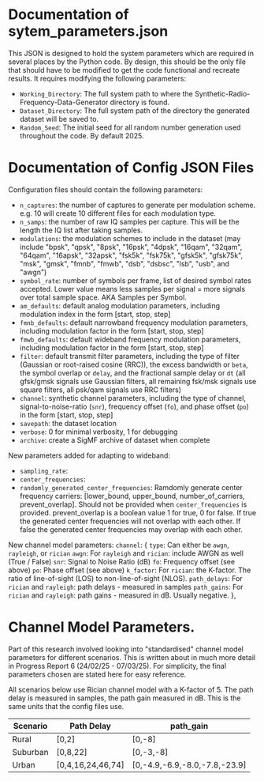# Documentation of sytem_parameters.json

This JSON is designed to hold the system parameters which are required in several places by the Python code. By design, this should be the only file that should have to be modified to get the code functional and recreate results. It requires modifying the following parameters:

- `Working_Directory`: The full system path to where the Synthetic-Radio-Frequency-Data-Generator directory is found.
- `Dataset_Directory`: The full system path of the directory the generated dataset will be saved to.
- `Random_Seed`: The initial seed for all random number generation used throughout the code. By default 2025.

# Documentation of Config JSON Files

Configuration files should contain the following parameters:

- `n_captures`: the number of captures to generate per modulation scheme. e.g. 10 will create 10 different files for each modulation type.
- `n_samps`: the number of raw IQ samples per capture. This will be the length the IQ list after taking samples.
- `modulations`: the modulation schemes to include in the dataset (may include "bpsk", "qpsk", "8psk", "16psk", "4dpsk", "16qam", "32qam", "64qam", "16apsk", "32apsk", "fsk5k", "fsk75k", "gfsk5k", "gfsk75k", "msk", "gmsk", "fmnb", "fmwb", "dsb", "dsbsc", "lsb", "usb", and "awgn")
- `symbol_rate`: number of symbols per frame, list of desired symbol rates accepted. Lower value means less samples per signal = more signals over total sample space. AKA Samples per Symbol.
- `am_defaults`: default analog modulation parameters, including modulation index in the form [start, stop, step]
- `fmnb_defaults`: default narrowband frequency modulation parameters, including modulation factor in the form [start, stop, step]
- `fmwb_defaults`: default wideband frequency modulation parameters, including modulation factor in the form [start, stop, step]
- `filter`: default transmit filter parameters, including the type of filter (Gaussian or root-raised cosine (RRC)), the excess bandwidth or `beta`, the symbol overlap or `delay`, and the fractional sample delay or `dt` (all gfsk/gmsk signals use Gaussian filters, all remaining fsk/msk signals use square filters, all psk/qam signals use RRC filters)
- `channel`: synthetic channel parameters, including the type of channel, signal-to-noise-ratio (`snr`), frequency offset (`fo`), and phase offset (`po`) in the form [start, stop, step]
- `savepath`: the dataset location
- `verbose`: 0 for minimal verbosity, 1 for debugging
- `archive`: create a SigMF archive of dataset when complete

New parameters added for adapting to wideband:

- `sampling_rate`:
- `center_frequencies`:
- `randomly_generated_center_frequencies`: Ramdomly generate center frequency carriers: [lower_bound, upper_bound, number_of_carriers, prevent_overlap]. Should not be provided when `center_frequencies` is provided. prevent_overlap is a boolean value 1 for true, 0 for false. If true the generated center frequencies will not overlap with each other. If false the generated center frequencies may overlap with each other.

New channel model parameters:
`channel`: {
`type`: Can either be `awgn`, `rayleigh`, or `rician`
`awgn`: For `rayleigh` and `rician`: include AWGN as well (True / False)
`snr`: Signal to Noise Ratio (dB)
`fo`: Frequency offset (see above)
`po`: Phase offset (see above)
`k_factor`: For `rician`: the K-factor. The ratio of line-of-sight (LOS) to non-line-of-sight (NLOS).
`path_delays`: For `rician` and `rayleigh`: path delays - measured in samples
`path_gains`: For `rician` and `rayleigh`: path gains - measured in dB. Usually negative.
},

# Channel Model Parameters.

Part of this research involved looking into "standardised" channel model parameters for different scenarios. This is written about in much more detail in Progress Report 6 (24/02/25 - 07/03/25). For simplicity, the final parameters chosen are stated here for easy reference.

All scenarios below use Rician channel model with a K-factor of 5. The path delay is measured in samples, the path gain measured in dB. This is the same units that the config files use.

| **Scenario** | **Path Delay**    | **path_gain**                 |
| ------------ | ----------------- | ----------------------------- |
| Rural        | [0,2]             | [0,-8]                        |
| Suburban     | [0,8,22]          | [0,-3,-8]                     |
| Urban        | [0,4,16,24,46,74] | [0,-4.9,-6.9,-8.0,-7.8,-23.9] |
